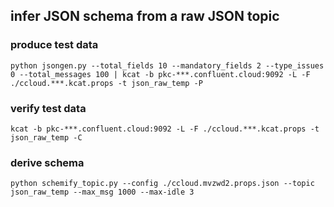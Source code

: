 ## infer JSON schema from a raw JSON topic

### produce test data

`python jsongen.py --total_fields 10 --mandatory_fields 2 --type_issues 0 --total_messages 100 | kcat -b pkc-***.confluent.cloud:9092 -L -F ./ccloud.***.kcat.props -t json_raw_temp -P`

### verify test data

`kcat -b pkc-***.confluent.cloud:9092 -L -F ./ccloud.***.kcat.props -t json_raw_temp -C`

### derive schema

`python schemify_topic.py --config ./ccloud.mvzwd2.props.json --topic json_raw_temp --max_msg 1000 --max-idle 3`

